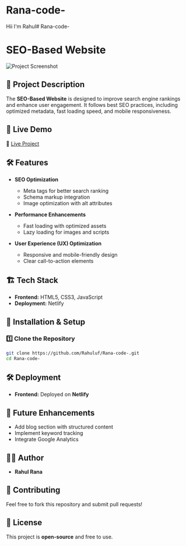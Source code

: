 # Rana-code-
Hii I'm Rahul# Rana-code-

# SEO-Based Website

![Project Screenshot](https://whimsical-mandazi-25d2a1.netlify.app/)

## 📌 Project Description
The **SEO-Based Website** is designed to improve search engine rankings and enhance user engagement. It follows best SEO practices, including optimized metadata, fast loading speed, and mobile responsiveness.

## 🚀 Live Demo
🔗 [Live Project](https://whimsical-mandazi-25d2a1.netlify.app/)

## 🛠️ Features
- **SEO Optimization**
  - Meta tags for better search ranking
  - Schema markup integration
  - Image optimization with alt attributes
  
- **Performance Enhancements**
  - Fast loading with optimized assets
  - Lazy loading for images and scripts
  
- **User Experience (UX) Optimization**
  - Responsive and mobile-friendly design
  - Clear call-to-action elements
  
## 🏗️ Tech Stack
- **Frontend:** HTML5, CSS3, JavaScript
- **Deployment:** Netlify

## 🚀 Installation & Setup
### 1️⃣ Clone the Repository
```sh
git clone https://github.com/Rahuluf/Rana-code-.git
cd Rana-code-
```

## 🛠️ Deployment
- **Frontend:** Deployed on **Netlify**

## 📝 Future Enhancements
- Add blog section with structured content
- Implement keyword tracking
- Integrate Google Analytics

## 👨‍💻 Author
- **Rahul Rana**

## 🤝 Contributing
Feel free to fork this repository and submit pull requests!

## 📜 License
This project is **open-source** and free to use.

